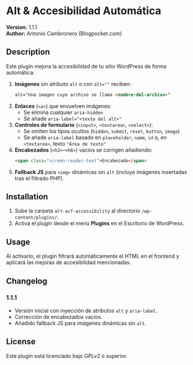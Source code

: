 # Alt & Accesibilidad Automática

**Version:** 1.1.1  
**Author:** Antonio Cambronero (Blogpocket.com) 

## Description

Este plugin mejora la accesibilidad de tu sitio WordPress de forma automática:

1. **Imágenes** sin atributo `alt` o con `alt=""` reciben:
   ```html
   alt="Una imagen cuyo archivo se llama <nombre-del-archivo>"
   ```
2. **Enlaces** (`<a>`) que envuelven imágenes:
   - Se elimina cualquier `aria-hidden`
   - Se añade `aria-label="<texto del alt>"`
3. **Controles de formulario** (`<input>`, `<textarea>`, `<select>`):
   - Se omiten los tipos ocultos (`hidden`, `submit`, `reset`, `button`, `image`)
   - Se añade `aria-label` basado en `placeholder`, `name`, `id` o, en `<textarea>`, texto `"Área de texto"`
4. **Encabezados** (`<h2>`–`<h6>`) vacíos se corrigen añadiendo:
   ```html
   <span class="screen-reader-text">Encabezado</span>
   ```
5. **Fallback JS** para `<img>` dinámicas sin `alt` (incluye imágenes insertadas tras el filtrado PHP).

## Installation

1. Sube la carpeta `alt-acf-accessibility` al directorio `/wp-content/plugins/`.
2. Activa el plugin desde el menú **Plugins** en el Escritorio de WordPress.

## Usage

Al activarlo, el plugin filtrará automáticamente el HTML en el frontend y aplicará las mejoras de accesibilidad mencionadas.

## Changelog

### 1.1.1
- Versión inicial con inyección de atributos `alt` y `aria-label`.
- Corrección de encabezados vacíos.
- Añadido fallback JS para imágenes dinámicas sin `alt`.

## License

Este plugin está licenciado bajo GPLv2 o superior.
